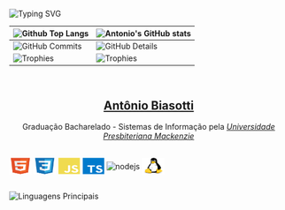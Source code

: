 ![Typing SVG](https://readme-typing-svg.demolab.com?font=Fira+Code&size=29&pause=1500&weight=900&duration=3500&color=FFFFFF&background=FFFFFF00&vCenter=true&width=1000&height=60&lines=✌️+Hi+there.+My+name+is+Antonio,+and+I+am+a+backend+dev)

| ![Github Top Langs](https://github-readme-stats.vercel.app/api/top-langs/?username=antoniobiasotti&layout=compact&theme=radical&&hide=jupyter%20notebook,php,makefile,c%2B%2B,cmake,hack,shell,html,css&langs_count=6&hide_border=True&line_height=20&PAT_1) | ![Antonio's GitHub stats](https://github-readme-stats.vercel.app/api?username=antoniobiasotti&include=private&theme=radical&show_icons=true&hide_border=True&line_height=20&PAT_1) |
| ----------- | ----------- |
| ![GitHub Commits](https://github-readme-streak-stats.herokuapp.com/?user=antoniobiasotti&theme=radical&ring=e73737&currStreakNum=ffffff&hide_border=true) | ![GitHub Details](http://github-profile-summary-cards.vercel.app/api/cards/profile-details?username=antoniobiasotti&theme=radical) |
| ![Trophies](https://github-profile-trophy.vercel.app/?username=antoniobiasotti&row=1&column=6&theme=radical&margin-w=15&margin-h=15) | ![Trophies](https://github-profile-trophy.vercel.app/?username=antoniobiasotti&row=1&column=6&theme=radical&margin-w=15&margin-h=15) |

<br>


<div>
  <h2 align="center"><a href="https://www.linkedin.com/in/antonio-biasotti">Antônio Biasotti</a></h2>
  <p align="center">Graduação Bacharelado - Sistemas de Informação pela <a href="https://www.mackenzie.br/graduacao/sao-paulo-higienopolis/sistemas-de-informacao"><i>Universidade Presbiteriana Mackenzie</i></a>
  </p>
</div>
<div valign="top"><br>
  <img align="center" alt="HTML" height="30" width="40" src="https://raw.githubusercontent.com/devicons/devicon/master/icons/html5/html5-original.svg">
  <img align="center" alt="CSS" height="30" width="40" src="https://raw.githubusercontent.com/devicons/devicon/master/icons/css3/css3-original.svg">
  <img align="center" alt="Js" height="30" width="40" src="https://raw.githubusercontent.com/devicons/devicon/master/icons/javascript/javascript-plain.svg">
  <img align="center" alt="Js" height="30" width="40" src="https://raw.githubusercontent.com/devicons/devicon/master/icons/typescript/typescript-plain.svg">
  <img align="center" alt="nodejs" height="30" width="40" src="https://cdn.worldvectorlogo.com/logos/nodejs-icon.svg">
  <img align="center" alt="linux" height="30" width="40" src="https://raw.githubusercontent.com/devicons/devicon/master/icons/linux/linux-original.svg">
</div><br>

![Linguagens Principais](https://github-readme-stats.vercel.app/api/top-langs/?username=antoniobiasotti&theme=tokyonight&hide_border=true&custom_title=Linguagens%20%Principais)
